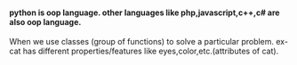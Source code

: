 #### python is oop language. other languages like php,javascript,c++,c# are also oop language.
When we use classes (group of functions) to solve a particular problem.
ex- cat has different properties/features like eyes,color,etc.(attributes of cat).

